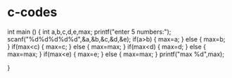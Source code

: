 # c-codes
int main ()
{
    int a,b,c,d,e,max;
    printf("enter 5 numbers:");
    scanf("%d%d%d%d%d",&a,&b,&c,&d,&e);
    if(a>b)
    {
        max=a;
    }
    else
    {
        max=b;
    }
    if(max<c)
    {
        max=c;
    }
    else
    {
        max=max;
    }
    if(max<d)
    {
        max=d;
    }
    else
    {
        max=max;
    }
    if(max<e)
    {
        max=e;
    }
    else
    {
        max=max;
    }
    printf("max %d",max);
    

    
    
    
}
